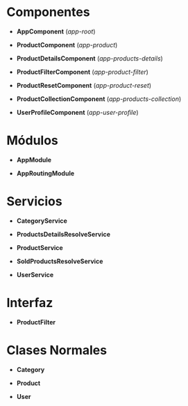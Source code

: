 # Componentes #

* **AppComponent**
    (*app-root*)

* **ProductComponent**
    (*app-product*)

* **ProductDetailsComponent**
    (*app-products-details*)

* **ProductFilterComponent**
    (*app-product-filter*)

* **ProductResetComponent**
    (*app-product-reset*)

* **ProductCollectionComponent**
    (*app-products-collection*)

* **UserProfileComponent**
    (*app-user-profile*)

# Módulos #

* **AppModule**

* **AppRoutingModule**

# Servicios #

* **CategoryService**

* **ProductsDetailsResolveService**

* **ProductService**

* **SoldProductsResolveService**

* **UserService**

# Interfaz #

* **ProductFilter**

# Clases Normales #

* **Category**

* **Product**

* **User**
